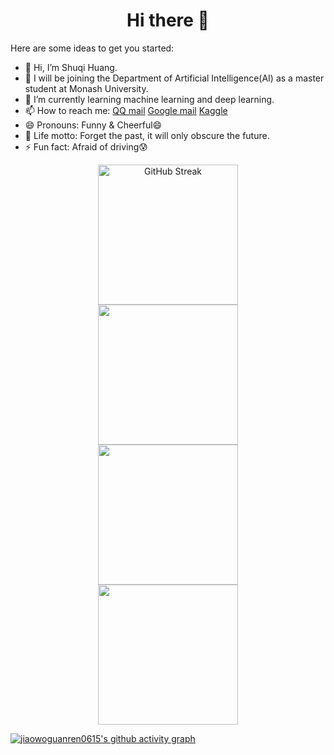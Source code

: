 <h1 align="center">Hi there 👋</h1>

<!--
**jiaowoguanren0615/jiaowoguanren0615** is a ✨ _special_ ✨ repository because its `README.md` (this file) appears on your GitHub profile.
[![GitHub Streak](https://streak-stats.demolab.com/?user=jiaowoguanren0615)](https://git.io/streak-stats)
- 💬 Ask me about if you want to discuss knowledge about AI with me or if you have any questions about my github warehouse code.
- 👯 I’m looking to collaborate on communicating knowledge about AI, including computer vision, natural language processing, etc.
-->


Here are some ideas to get you started:
- 👋 Hi, I’m Shuqi Huang.
- 🔭 I will be joining the Department of Artificial Intelligence(AI) as a master student at Monash University.
- 🌱 I’m currently learning machine learning and deep learning.
- 📫 How to reach me: [QQ mail](1105374939@qq.com) [Google mail](huangshuqi0615@gmail.com) [Kaggle](https://www.kaggle.com/jiaowoguanren)
- 😄 Pronouns: Funny & Cheerful😄
- 💪 Life motto: Forget the past, it will only obscure the future.
- ⚡ Fun fact: Afraid of driving😰

<div align="center">
  <img height="224px" src="https://streak-stats.demolab.com/?user=jiaowoguanren0615" alt="GitHub Streak">
</div>

<div align="center"> 
  <img height="224px" src="https://github-readme-stats.vercel.app/api?username=jiaowoguanren0615&hide_title=true&hide_border=true&show_icons=trueline_height=32&text_color=000&icon_color=000&bg_color=0,ea6161,ffc64d,fffc4d,52fa5a&theme=graywhite" /> 
</div>

<div align="center"> 
  <img height="224px" src="https://github-readme-stats.vercel.app/api/top-langs/?username=jiaowoguanren0615&hide_title=true&hide_border=true&layout=compact&langs_count=12&text_color=000&icon_color=fff&bg_color=0,52fa5a,4dfcff,c64dff&theme=graywhite" /> 
</div>

<div align="center"> <img height="224px" src="https://github-profile-trophy.vercel.app/?username=jiaowoguanren0615" /> </div>

[![jiaowoguanren0615's github activity graph](https://github-readme-activity-graph.vercel.app/graph?username=jiaowoguanren0615&theme=dracula)](https://github.com/ashutosh00710/github-readme-activity-graph)
